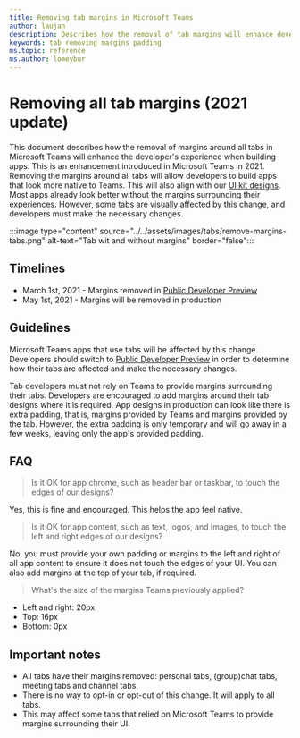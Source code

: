 ```yaml
---
title: Removing tab margins in Microsoft Teams
author: laujan
description: Describes how the removal of tab margins will enhance developer's experience."
keywords: tab removing margins padding
ms.topic: reference
ms.author: lomeybur
---
```


# Removing all tab margins (2021 update)

This document describes how the removal of margins around all tabs in Microsoft Teams will enhance the developer's experience when building apps. This is an enhancement introduced in Microsoft Teams in 2021.
Removing the margins around all tabs will allow developers to build apps that look more native to Teams. This will also align with our [UI kit designs](~/tabs/design/tabs.md). Most apps already look better without the margins surrounding their experiences. However, some tabs are visually affected by this change, and developers must make the necessary changes.

:::image type="content" source="../../assets/images/tabs/remove-margins-tabs.png" alt-text="Tab wit and without margins" border="false":::

## Timelines

* March 1st, 2021 - Margins removed in [Public Developer Preview](~/resources/dev-preview/developer-preview-intro.md)
* May 1st, 2021 - Margins will be removed in production

## Guidelines

Microsoft Teams apps that use tabs will be affected by this change. Developers should switch to [Public Developer Preview](~/resources/dev-preview/developer-preview-intro.md) in order to determine how their tabs are affected and make the necessary changes.

Tab developers must not rely on Teams to provide margins surrounding their tabs. Developers are encouraged to add margins around their tab designs where it is required. App designs in production can look like there is extra padding, that is, margins provided by Teams and margins provided by the tab. However, the extra padding is only temporary and will go away in a few weeks, leaving only the app's provided padding.

## FAQ

> Is it OK for app chrome, such as header bar or taskbar, to touch the edges of our designs?

Yes, this is fine and encouraged. This helps the app feel native.

> Is it OK for app content, such as text, logos, and images, to touch the left and right edges of our designs?

No, you must provide your own padding or margins to the left and right of all app content to ensure it does not touch the edges of your UI. You can also add margins at the top of your tab, if required.

> What's the size of the margins Teams previously applied?

* Left and right: 20px
* Top: 16px
* Bottom: 0px

## Important notes

* All tabs have their margins removed: personal tabs, (group)chat tabs, meeting tabs and channel tabs.
* There is no way to opt-in or opt-out of this change. It will apply to all tabs.
* This may affect some tabs that relied on Microsoft Teams to provide margins surrounding their UI.
